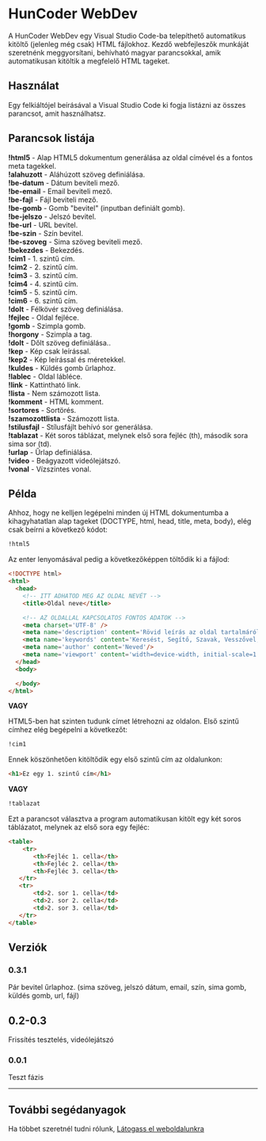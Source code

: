 # HunCoder WebDev

A HunCoder WebDev egy Visual Studio Code-ba telepíthető automatikus kitöltő (jelenleg még csak) HTML fájlokhoz. Kezdő webfejleszők munkáját szeretnénk meggyorsítani, behívható magyar parancsokkal, amik automatikusan kitöltik a megfelelő HTML tageket.

## Használat

Egy felkiáltójel beírásával a Visual Studio Code ki fogja listázni az összes parancsot, amit használhatsz.

## Parancsok listája

**!html5** - Alap HTML5 dokumentum generálása az oldal címével és a fontos meta tagekkel.  
**!alahuzott** - Aláhúzott szöveg definiálása.  
**!be-datum** - Dátum beviteli mező.  
**!be-email** - Email beviteli mező.  
**!be-fajl** - Fájl beviteli mező.  
**!be-gomb** - Gomb "bevitel" (inputban definiált gomb).  
**!be-jelszo** - Jelszó bevitel.  
**!be-url** - URL bevitel.  
**!be-szin** - Szín bevitel.  
**!be-szoveg** - Sima szöveg beviteli mező.  
**!bekezdes** - Bekezdés.  
**!cim1** - 1. szintű cím.  
**!cim2** - 2. szintű cím.  
**!cim3** - 3. szintű cím.  
**!cim4** - 4. szintű cím.  
**!cim5** - 5. szintű cím.  
**!cim6** - 6. szintű cím.  
**!dolt** - Félkövér szöveg definiálása.  
**!fejlec** - Oldal fejléce.  
**!gomb** - Szimpla gomb.  
**!horgony** - Szimpla a tag.  
**!dolt** - Dőlt szöveg definiálása..  
**!kep** - Kép csak leírással.  
**!kep2** - Kép leírással és méretekkel.  
**!kuldes** - Küldés gomb űrlaphoz.  
**!lablec** - Oldal lábléce.  
**!link** - Kattintható link.  
**!lista** - Nem számozott lista.  
**!komment** - HTML komment.  
**!sortores** - Sortörés.  
**!szamozottlista** - Számozott lista.  
**!stilusfajl** - Stílusfájlt behívó sor generálása.  
**!tablazat** - Két soros táblázat, melynek első sora fejléc (th), második sora sima sor (td).  
**!urlap** - Űrlap definiálása.  
**!video** - Beágyazott videólejátszó.  
**!vonal** - Vízszintes vonal.

## Példa

Ahhoz, hogy ne kelljen legépelni minden új HTML dokumentumba a kihagyhatatlan alap tageket (DOCTYPE, html, head,
title, meta, body), elég csak beírni a következő kódot:

```html
!html5
```

Az enter lenyomásával pedig a következőképpen töltődik ki a fájlod:

```html
<!DOCTYPE html>
<html>
  <head>
    <!-- ITT ADHATOD MEG AZ OLDAL NEVÉT -->
    <title>Oldal neve</title>

    <!-- AZ OLDALLAL KAPCSOLATOS FONTOS ADATOK -->
    <meta charset='UTF-8' />
    <meta name='description' content='Rövid leírás az oldal tartalmáról'/>
    <meta name='keywords' content='Keresést, Segítő, Szavak, Vesszővel, Elválasztva'/>
    <meta name='author' content='Neved'/>
    <meta name='viewport' content='width=device-width, initial-scale=1.0'/>
  </head>
  <body>

  </body>
</html>
```

**VAGY**

HTML5-ben hat szinten tudunk címet létrehozni az oldalon. Első szintű címhez elég begépelni a következőt:

~~~html
!cim1
~~~

Ennek köszönhetően kitöltődik egy első szintű cím az oldalunkon:

~~~html
<h1>Ez egy 1. szintű cím</h1>
~~~

**VAGY**

~~~html
!tablazat
~~~

Ezt a parancsot választva a program automatikusan kitölt egy két soros táblázatot, melynek az első sora egy fejléc:

~~~html
<table>
    <tr>
       <th>Fejléc 1. cella</th>
       <th>Fejléc 2. cella</th>
       <th>Fejléc 3. cella</th>
   </tr>
   <tr>
       <td>2. sor 1. cella</td>
       <td>2. sor 2. cella</td>
       <td>2. sor 3. cella</td>
   </tr>
</table>
~~~

## Verziók

### 0.3.1

Pár bevitel űrlaphoz. (sima szöveg, jelszó dátum, email, szín, sima gomb, küldés gomb, url, fájl)

## 0.2-0.3

Frissítés tesztelés, videólejátszó

### 0.0.1

Teszt fázis

---

## További segédanyagok

Ha többet szeretnél tudni rólunk, [Látogass el weboldalunkra](http://huncoder.hu)